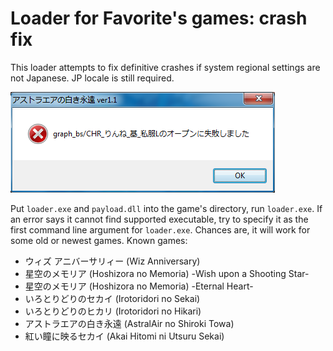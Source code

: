 # Loader for Favorite's games: crash fix

This loader attempts to fix definitive crashes if system regional settings are not Japanese. JP locale is still required.

![crash error example](error.png)

Put `loader.exe` and `payload.dll` into the game's directory, run `loader.exe`. If an error says it cannot find supported executable, try to specify it as the first command line argument for `loader.exe`. Chances are, it will work for some old or newest games. Known games:

* ウィズ アニバーサリィー (Wiz Anniversary)
* 星空のメモリア (Hoshizora no Memoria) -Wish upon a Shooting Star-
* 星空のメモリア (Hoshizora no Memoria) -Eternal Heart-
* いろとりどりのセカイ (Irotoridori no Sekai)
* いろとりどりのヒカリ (Irotoridori no Hikari)
* アストラエアの白き永遠 (AstralAir no Shiroki Towa)
* 紅い瞳に映るセカイ (Akai Hitomi ni Utsuru Sekai)
